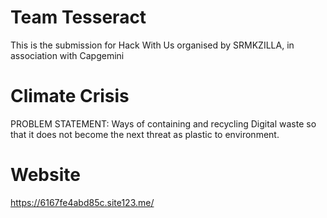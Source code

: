 # Team Tesseract
This is the submission for Hack With Us organised by SRMKZILLA, in association with Capgemini
# Climate Crisis
PROBLEM STATEMENT:
Ways of containing and recycling Digital waste so that it does not become the next threat as plastic to environment.
# Website
https://6167fe4abd85c.site123.me/
